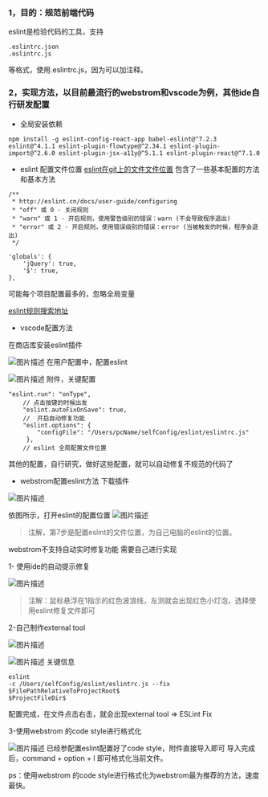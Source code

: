 ### 1，目的：规范前端代码
eslint是检验代码的工具，支持

	.eslintrc.json
	.eslintrc.js
等格式，使用.eslintrc.js，因为可以加注释。

### 2，实现方法，以目前最流行的webstrom和vscode为例，其他ide自行研发配置
-	全局安装依赖

```
npm install -g eslint-config-react-app babel-eslint@^7.2.3 eslint@^4.1.1 eslint-plugin-flowtype@^2.34.1 eslint-plugin-import@^2.6.0 eslint-plugin-jsx-a11y@^5.1.1 eslint-plugin-react@^7.1.0
```


-	eslint 配置文件位置
[eslint在git上的文件文件位置](http://git.lagou.com/yun/yun-web-fed/raw/Tom-eslint/.eslintrc.js)
包含了一些基本配置的方法和基本方法

```
/**
 * http://eslint.cn/docs/user-guide/configuring
 * "off" 或 0 - 关闭规则
 * "warn" 或 1 - 开启规则，使用警告级别的错误：warn (不会导致程序退出)
 * "error" 或 2 - 开启规则，使用错误级别的错误：error (当被触发的时候，程序会退出)
 */
```

```
'globals': {
	'jQuery': true,
	'$': true,
},
```
可能每个项目配置最多的，忽略全局变量

[eslint规则搜索地址](https://eslint.org/docs/4.0.0/rules/object-curly-newline)

- vscode配置方法

在商店库安装eslint插件

![图片描述](https://upload-images.jianshu.io/upload_images/7101063-93e4fbfb0e55fd4a.png?imageMogr2/auto-orient/strip%7CimageView2/2/w/1240)
在用户配置中，配置eslint

![图片描述](https://upload-images.jianshu.io/upload_images/7101063-f0fe5acf85f30c2d.png?imageMogr2/auto-orient/strip%7CimageView2/2/w/1240)
附件，关键配置
```
"eslint.run": "onType",
	// 点击按键的时候出发
  	"eslint.autoFixOnSave": true,
	//  开启自动修复功能
	"eslint.options": {
        "configFile": "/Users/pcName/selfConfig/eslint/eslintrc.js"
	 },
	// eslint 全局配置文件位置
```
其他的配置，自行研究，做好这些配置，就可以自动修复不规范的代码了

- webstrom配置eslint方法
下载插件

![图片描述](https://upload-images.jianshu.io/upload_images/7101063-8cbfe9a747509c40.png?imageMogr2/auto-orient/strip%7CimageView2/2/w/1240)

依图所示，打开eslint的配置位置
![图片描述](https://upload-images.jianshu.io/upload_images/7101063-29c51b5bc05e33ac.png?imageMogr2/auto-orient/strip%7CimageView2/2/w/1240)

> 注解，第7步是配置eslint的文件位置，为自己电脑的eslint的位置。

webstrom不支持自动实时修复功能
需要自己进行实现

1- 使用ide的自动提示修复

![图片描述](https://upload-images.jianshu.io/upload_images/7101063-ba577387cd167ee8.png?imageMogr2/auto-orient/strip%7CimageView2/2/w/1240)


> 注解：鼠标悬浮在1指示的红色波浪线，左测就会出现红色小灯泡，选择使用eslint修复文件即可


2-自己制作external tool


![图片描述](https://upload-images.jianshu.io/upload_images/7101063-e9934c10dd1dcdf6.png?imageMogr2/auto-orient/strip%7CimageView2/2/w/1240)

![图片描述](https://upload-images.jianshu.io/upload_images/7101063-d52b9b6cf0591f60.png?imageMogr2/auto-orient/strip%7CimageView2/2/w/1240)
关键信息


```
eslint
-c /Users/selfConfig/eslint/eslintrc.js --fix $FilePathRelativeToProjectRoot$
$ProjectFileDir$
```
配置完成，在文件点击右击，就会出现external tool => ESLint Fix

3-使用webstrom 的code style进行格式化

![图片描述](https://upload-images.jianshu.io/upload_images/7101063-b2feb055b37bb0f0.png?imageMogr2/auto-orient/strip%7CimageView2/2/w/1240)
已经参配置eslint配置好了code style，附件直接导入即可
导入完成后，command + option + l 即可格式化当前文件。

ps：使用webstrom 的code style进行格式化为webstrom最为推荐的方法，速度最快。

